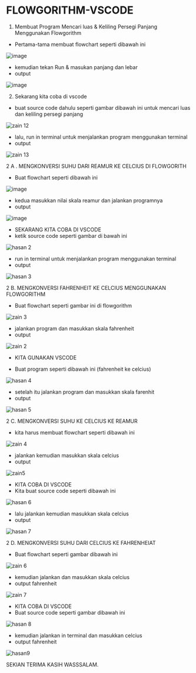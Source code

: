 # FLOWGORITHM-VSCODE

1. Membuat Program Mencari luas & Keliling Persegi Panjang Menggunakan Flowgorithm

- Pertama-tama  membuat flowchart seperti dibawah ini

![image](https://user-images.githubusercontent.com/92989089/139185422-6420b374-10c3-420c-8320-7eac3f1d7820.png)

- kemudian tekan Run & masukan panjang dan lebar 
- output

![image](https://user-images.githubusercontent.com/92989089/139185665-07f3fa6a-1b7d-4504-ae6f-fcdc1792961b.png)

2. Sekarang kita coba di vscode

- buat source code dahulu seperti gambar dibawah ini untuk mencari luas dan keliling persegi panjang

![zain 12](https://user-images.githubusercontent.com/92989089/139195004-3e681d25-72ef-4a09-8694-b906250eb533.png)

- lalu, run in terminal untuk menjalankan program menggunakan terminal
- output

![zain 13](https://user-images.githubusercontent.com/92989089/139195356-9c822aed-8c5a-493d-a541-4e27aabbbcb3.png)

2 A . MENGKONVERSI SUHU DARI REAMUR KE CELCIUS DI FLOWGORITH

- Buat flowchart seperti dibawah ini

![image](https://user-images.githubusercontent.com/92989089/139186755-8990605b-b134-40ea-aa83-c0d61638229a.png)

- kedua masukkan nilai skala reamur dan jalankan programnya
- output

![image](https://user-images.githubusercontent.com/92989089/139187006-454676a3-9382-4e02-9958-a05c207b36dc.png)

- SEKARANG KITA COBA DI VSCODE
- ketik source code seperti gambar di bawah ini

![hasan 2](https://user-images.githubusercontent.com/92989089/139187349-49da0bd8-e0f2-4921-9eee-70427fca6fe3.png)
- run in terminal untuk menjalankan program menggunakan terminal
- output

![hasan 3](https://user-images.githubusercontent.com/92989089/139187529-77a6d57e-6851-4da9-8e58-915acdbe2217.png)

2 B. MENGKONVERSI FAHRENHEIT KE CELCIUS MENGGUNAKAN FLOWGORITHM

- Buat flowchart seperti gambar ini di flowgorithm

![zain 3](https://user-images.githubusercontent.com/92989089/139187794-61926e36-306f-4151-b62f-bcd11a3e3b2e.png)

- jalankan program dan masukkan skala fahrenheit
- output

![zain 2](https://user-images.githubusercontent.com/92989089/139188161-191c8548-eff0-47c4-bc93-8262d8693426.png)

- KITA GUNAKAN VSCODE

- Buat program seperti dibawah ini (fahrenheit ke celcius)

![hasan 4](https://user-images.githubusercontent.com/92989089/139190786-4477251f-7ed4-4303-8ca0-26e9e2a414f9.png)

- setelah itu jalankan program dan masukkan skala farenhit
- output

![hasan 5](https://user-images.githubusercontent.com/92989089/139190886-81a1bbc2-c001-4d3f-bc6c-36167c1aadc5.png)

2 C. MENGKONVERSI SUHU KE CELCIUS KE REAMUR

- kita harus membuat flowchart seperti dibawah ini

![zain 4](https://user-images.githubusercontent.com/92989089/139192171-1a98e3d8-c535-493c-8424-4bbbee4f8c96.png)

- jalankan kemudian masukkan skala celcius
- output

![zain5](https://user-images.githubusercontent.com/92989089/139192231-dd072da4-5ca2-49c3-8e74-4287c870604f.png)

- KITA COBA DI VSCODE
- Kita buat source code seperti dibawah ini

![hasan 6](https://user-images.githubusercontent.com/92989089/139192434-7a445f96-c7e1-48af-8d45-72332f09075a.png)

- lalu jalankan kemudian masukkan skala celcius
- output

![hasan 7](https://user-images.githubusercontent.com/92989089/139192537-132ed0a6-1fbc-445a-bd33-9b7cd79ee180.png)

2 D. MENGKONVERSI SUHU DARI CELCIUS KE FAHRENHEIAT
- Buat flowchart seperti gambar dibawah ini

![zain 6](https://user-images.githubusercontent.com/92989089/139192661-c14491dd-86d7-4261-bae2-42b8343c7a49.png)

- kemudian jalankan dan masukkan skala celcius
- output fahrenheit

![zain 7](https://user-images.githubusercontent.com/92989089/139192711-a8957c08-572b-47c1-8463-77ee7beba5a8.png)

- KITA COBA DI VSCODE
- Buat source code seperti gambar dibawah ini

![hasan 8](https://user-images.githubusercontent.com/92989089/139192799-9cdb22cd-3156-4fbe-b2eb-3a2e295d2eae.png)

- kemudian jalankan in terminal dan masukkan celcius
- output fahrenheit

![hasan9](https://user-images.githubusercontent.com/92989089/139192855-8109c639-9612-4e04-8ef4-682016a3f90d.png)

SEKIAN TERIMA KASIH WASSSALAM.
